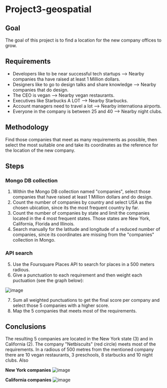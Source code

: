 # Project3-geospatial

## Goal
The goal of this project is to find a location for the new company offices to grow.

## Requirements
- Developers like to be near successful tech startups --> Nearby companies tha have raised at least 1 Million dollars.
- Designers like to go to design talks and share knowledge --> Nearby companies that do design.
- The CEO is vegan --> Nearby vegan restaurants.
- Executives like Starbucks A LOT --> Nearby Starbucks.
- Account managers need to travel a lot --> Nearby internationa airports.
- Everyone in the company is between 25 and 40 --> Nearby night clubs.

## Methodology
Find those companies that meet as many requirements as possible, then select the most suitable one and take its coordinates as the reference for the location of the new company.

## Steps
### Mongo DB collection
1. Within the Mongo DB collection named "companies", select those companies that have raised at least 1 Million dollars and do design.
2. Count the number of companies by country and select USA as the chosen ubication, since its the most frequent country by far.
3. Count the number of companies by state and limit the companies located in the 4 most frequent states. Those states are New York, California, Florida and Illinois.
4. Search manually for the latitude and longitude of a reduced number of companies, since its coordinates are missing from the "companies" collection in Mongo.
### API search
5. Use the Foursquare Places API to search for places in a 500 meters radious.
6. Give a punctuation to each requirement and then weight each puctuation (see the graph below):

![image](https://user-images.githubusercontent.com/83134591/236970942-d93c6e37-0b84-403a-b343-4429df4271f3.png)

7. Sum all weighted punctuations to get the final score per company and select those 5 companies with a higher score. 
8. Map the 5 companies that meets most of the requirements.

## Conclusions
The resulting 5 companies are located in the New York state (3) and in California (2). The company "Netbiscuits" (red circle) meets most of the requirements. In a radious of 500 metres from the mentioned company there are 10 vegan restaurants, 3 preschools, 8 starbucks and 10 night clubs. Also 

**New York companies**
![image](https://user-images.githubusercontent.com/83134591/236972288-9b82394a-7253-45a2-9b00-ecca21b6d413.png)


**California companies**
![image](https://user-images.githubusercontent.com/83134591/236972165-74dd3b60-5410-4832-a5c6-56568bdd3359.png)
